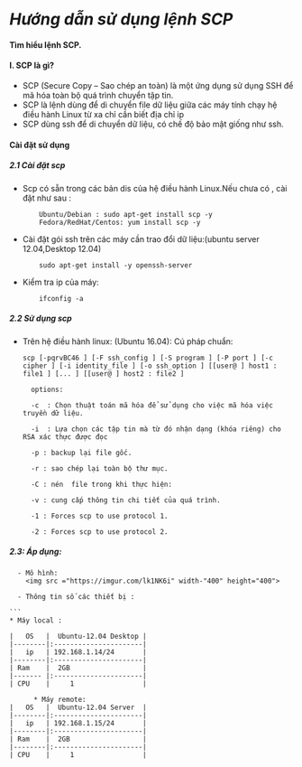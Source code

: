 _***Hướng dẫn sử dụng lệnh SCP***_
========
#### Tìm hiểu lệnh SCP.

#### I. SCP là gì?
- SCP (Secure Copy – Sao chép an toàn) là một ứng dụng sử dụng SSH để mã hóa toàn bộ quá trình chuyển tập tin.
- SCP  là lệnh dùng để di chuyển file dữ liệu giữa các máy tính chạy hệ điều hành Linux từ xa chỉ cần biết địa chỉ ip
- SCP dùng ssh để di chuyển dữ liệu, có chế độ bảo mật giống như ssh.
#### Cài đặt sử dụng

##### 2.1 Cài đặt scp
- Scp có sẵn trong các bản dis của hệ điều hành Linux.Nếu chưa có , cài đặt như sau :

	```
		Ubuntu/Debian : sudo apt-get install scp -y
		Fedora/RedHat/Centos: yum install scp -y

- Cài đặt gói ssh trên các máy cần trao đổi dữ liệu:(ubuntu server 12.04,Desktop 12.04)
	```
		sudo apt-get install -y openssh-server

- Kiểm tra ip của máy:
	```
		ifconfig -a

##### 2.2 Sử dụng scp
- Trên hệ điều hành linux: (Ubuntu 16.04):
      Cú pháp chuẩn:
	```
	scp [-pqrvBC46 ] [-F ssh_config ] [-S program ] [-P port ] [-c cipher ] [-i identity_file ] [-o ssh_option ] [[user@ ] host1 : file1 ] [... ] [[user@ ] host2 : file2 ]
       
      options:
	 ```
    	-c  : Chọn thuật toán mã hóa để sử dụng cho việc mã hóa việc truyền dữ liệu.
   
    	-i  : Lựa chọn các tập tin mà từ đó nhận dạng (khóa riêng) cho RSA xác thực được đọc
	
    	-p : backup lại file gốc.
	
    	-r : sao chép lại toàn bộ thư mục.
    
    	-C : nén  file trong khi thực hiện:
	   
    	-v : cung cấp thông tin chi tiết của quá trình.
    
    	-1 : Forces scp to use protocol 1.
   
    	-2 : Forces scp to use protocol 2.


##### 2.3: Áp dụng:
      - Mô hình:
		<img src ="https://imgur.com/lk1NK6i" width-"400" height="400">
		 
      - Thông tin số các thiết bị :
    
  	```
	* Máy local :
       
	|   OS   |  Ubuntu-12.04 Desktop |
	|--------|:----------------------|
	|   ip   | 192.168.1.14/24       |
	|--------|:----------------------|
	| Ram    |  2GB                  |
	|------- |:----------------------|
	| CPU    |     1                 |
	        
	      * Máy remote: 
	|   OS   |  Ubuntu-12.04 Server  |
	|--------|:----------------------|
	|   ip   | 192.168.1.15/24       |
	|--------|:----------------------|
	| Ram    |  2GB                  |
	|--------|:----------------------|
	| CPU    |     1                 |



